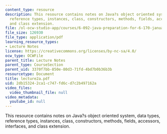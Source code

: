 ```yaml
---
content_type: resource
description: This resource contains notes on Java?s object oriented system, data types,
  reference types, instances, class, constructors, methods, fields, accessors, interfaces,
  and class extension.
file: /ol-ocw-studio-app/courses/6-092-java-preparation-for-6-170-january-iap-2006/2db153242ca1c747fd6cd7c2b497162a_lecture2a.pdf
file_size: 126930
file_type: application/pdf
learning_resource_types:
- Lecture Notes
license: https://creativecommons.org/licenses/by-nc-sa/4.0/
ocw_type: OCWFile
parent_title: Lecture Notes
parent_type: CourseSection
parent_uid: 3370f7bb-850e-80d3-71fd-4bd7b0b36b3b
resourcetype: Document
title: lecture2a.pdf
uid: 2db15324-2ca1-c747-fd6c-d7c2b497162a
video_files:
  video_thumbnail_file: null
video_metadata:
  youtube_id: null
---
```

This resource contains notes on Java?s object oriented system, data types, reference types, instances, class, constructors, methods, fields, accessors, interfaces, and class extension.